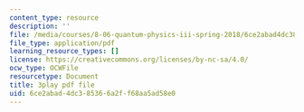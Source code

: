 ```yaml
---
content_type: resource
description: ''
file: /media/courses/8-06-quantum-physics-iii-spring-2018/6ce2abad4dc385366a2ff68aa5ad58e0_oyU5uvPqzkE.pdf
file_type: application/pdf
learning_resource_types: []
license: https://creativecommons.org/licenses/by-nc-sa/4.0/
ocw_type: OCWFile
resourcetype: Document
title: 3play pdf file
uid: 6ce2abad-4dc3-8536-6a2f-f68aa5ad58e0
---
```

